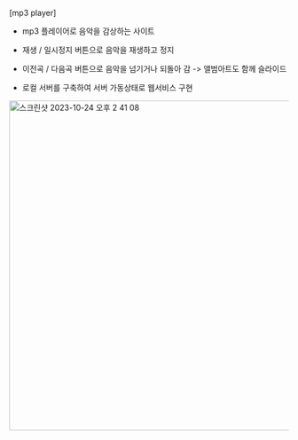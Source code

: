 [mp3 player]
- mp3 플레이어로 음악을 감상하는 사이트
- 재생 / 일시정지 버튼으로 음악을 재생하고 정지
- 이전곡 / 다음곡 버튼으로 음악을 넘기거나 되돌아 감
-> 앨범아트도 함께 슬라이드

- 로컬 서버를 구축하여 서버 가동상태로 웹서비스 구현
<img width="595" alt="스크린샷 2023-10-24 오후 2 41 08" src="https://github.com/Yuan12131/mp3-player/assets/141980240/5e5a6fe2-2138-476f-9fdf-fe2ac6b059d2">
